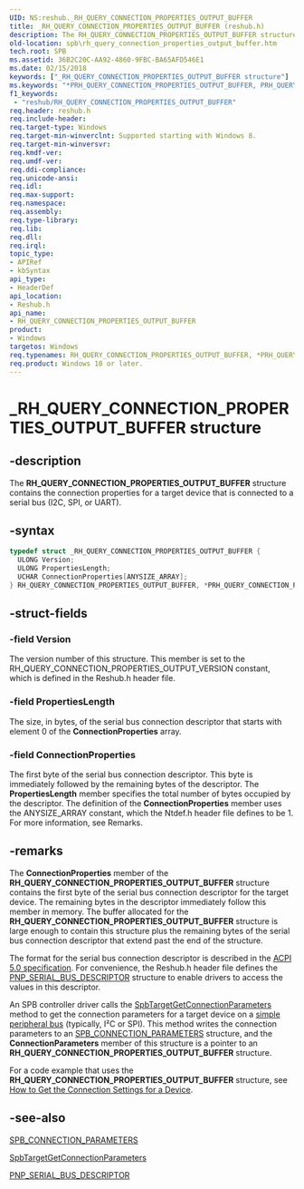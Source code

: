 ```yaml
---
UID: NS:reshub._RH_QUERY_CONNECTION_PROPERTIES_OUTPUT_BUFFER
title: _RH_QUERY_CONNECTION_PROPERTIES_OUTPUT_BUFFER (reshub.h)
description: The RH_QUERY_CONNECTION_PROPERTIES_OUTPUT_BUFFER structure contains the connection properties for a target device that is connected to a serial bus (I2C, SPI, or UART).
old-location: spb\rh_query_connection_properties_output_buffer.htm
tech.root: SPB
ms.assetid: 36B2C20C-AA92-4860-9FBC-BA65AFD546E1
ms.date: 02/15/2018
keywords: ["_RH_QUERY_CONNECTION_PROPERTIES_OUTPUT_BUFFER structure"]
ms.keywords: "*PRH_QUERY_CONNECTION_PROPERTIES_OUTPUT_BUFFER, PRH_QUERY_CONNECTION_PROPERTIES_OUTPUT_BUFFER, PRH_QUERY_CONNECTION_PROPERTIES_OUTPUT_BUFFER structure pointer [Buses], RH_QUERY_CONNECTION_PROPERTIES_OUTPUT_BUFFER, RH_QUERY_CONNECTION_PROPERTIES_OUTPUT_BUFFER structure [Buses], SPB.rh_query_connection_properties_output_buffer, _RH_QUERY_CONNECTION_PROPERTIES_OUTPUT_BUFFER, reshub/PRH_QUERY_CONNECTION_PROPERTIES_OUTPUT_BUFFER, reshub/RH_QUERY_CONNECTION_PROPERTIES_OUTPUT_BUFFER"
f1_keywords:
 - "reshub/RH_QUERY_CONNECTION_PROPERTIES_OUTPUT_BUFFER"
req.header: reshub.h
req.include-header:
req.target-type: Windows
req.target-min-winverclnt: Supported starting with Windows 8.
req.target-min-winversvr:
req.kmdf-ver:
req.umdf-ver:
req.ddi-compliance:
req.unicode-ansi:
req.idl:
req.max-support:
req.namespace:
req.assembly:
req.type-library:
req.lib:
req.dll:
req.irql:
topic_type:
- APIRef
- kbSyntax
api_type:
- HeaderDef
api_location:
- Reshub.h
api_name:
- RH_QUERY_CONNECTION_PROPERTIES_OUTPUT_BUFFER
product:
- Windows
targetos: Windows
req.typenames: RH_QUERY_CONNECTION_PROPERTIES_OUTPUT_BUFFER, *PRH_QUERY_CONNECTION_PROPERTIES_OUTPUT_BUFFER
req.product: Windows 10 or later.
---
```


# _RH_QUERY_CONNECTION_PROPERTIES_OUTPUT_BUFFER structure


## -description


The <b>RH_QUERY_CONNECTION_PROPERTIES_OUTPUT_BUFFER</b> structure contains the connection properties for a target device that is connected to a serial bus (I2C, SPI, or UART).


## -syntax


```cpp
typedef struct _RH_QUERY_CONNECTION_PROPERTIES_OUTPUT_BUFFER {
  ULONG Version;
  ULONG PropertiesLength;
  UCHAR ConnectionProperties[ANYSIZE_ARRAY];
} RH_QUERY_CONNECTION_PROPERTIES_OUTPUT_BUFFER, *PRH_QUERY_CONNECTION_PROPERTIES_OUTPUT_BUFFER;
```


## -struct-fields




### -field Version

The version number of this structure. This member is set to the RH_QUERY_CONNECTION_PROPERTIES_OUTPUT_VERSION constant, which is defined in the Reshub.h header file.


### -field PropertiesLength

The size, in bytes, of the serial bus connection descriptor that starts with element 0 of the <b>ConnectionProperties</b> array.


### -field ConnectionProperties

The first byte of the serial bus connection descriptor. This byte is immediately followed by the remaining bytes of the descriptor. The <b>PropertiesLength</b> member specifies the total number of bytes occupied by the descriptor. The definition of the <b>ConnectionProperties</b> member uses the ANYSIZE_ARRAY constant, which the Ntdef.h header file defines to be 1. For more information, see Remarks.


## -remarks



The <b>ConnectionProperties</b> member of the <b>RH_QUERY_CONNECTION_PROPERTIES_OUTPUT_BUFFER</b> structure contains the first byte of the serial bus connection descriptor for the target device. The remaining bytes in the descriptor immediately follow this member in memory. The buffer allocated for the <b>RH_QUERY_CONNECTION_PROPERTIES_OUTPUT_BUFFER</b> structure is large enough to contain this structure plus the remaining bytes of the serial bus connection descriptor that extend past the end of the structure.

The format for the serial bus connection descriptor is described in the [ACPI 5.0 specification](https://uefi.org/specifications). For convenience, the Reshub.h header file defines the  <a href="https://docs.microsoft.com/windows-hardware/drivers/ddi/reshub/ns-reshub-_pnp_serial_bus_descriptor">PNP_SERIAL_BUS_DESCRIPTOR</a> structure to enable drivers to access the values in this descriptor.

An SPB controller driver calls the <a href="https://docs.microsoft.com/windows-hardware/drivers/ddi/spbcx/nf-spbcx-spbtargetgetconnectionparameters">SpbTargetGetConnectionParameters</a> method to get the connection parameters for a target device on a <a href="https://docs.microsoft.com/previous-versions/hh450903(v=vs.85)">simple peripheral bus</a> (typically, I²C or SPI). This method writes the connection parameters to an <a href="https://docs.microsoft.com/windows-hardware/drivers/ddi/spbcx/ns-spbcx-_spb_connection_parameters">SPB_CONNECTION_PARAMETERS</a> structure, and the <b>ConnectionParameters</b> member of this structure is a pointer to an <b>RH_QUERY_CONNECTION_PROPERTIES_OUTPUT_BUFFER</b> structure.

For a code example that uses the <b>RH_QUERY_CONNECTION_PROPERTIES_OUTPUT_BUFFER</b> structure, see <a href="https://docs.microsoft.com/windows-hardware/drivers/spb/how-to-get-the-connection-settings-for-a-device">How to Get the Connection Settings for a Device</a>.




## -see-also

<a href="https://docs.microsoft.com/windows-hardware/drivers/ddi/spbcx/ns-spbcx-_spb_connection_parameters">SPB_CONNECTION_PARAMETERS</a>



<a href="https://docs.microsoft.com/windows-hardware/drivers/ddi/spbcx/nf-spbcx-spbtargetgetconnectionparameters">SpbTargetGetConnectionParameters</a>



<a href="https://docs.microsoft.com/windows-hardware/drivers/ddi/reshub/ns-reshub-_pnp_serial_bus_descriptor">PNP_SERIAL_BUS_DESCRIPTOR</a>



 

 


